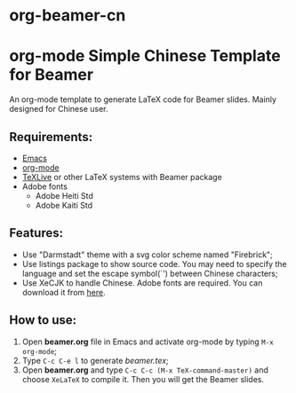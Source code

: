 org-beamer-cn
=============

# org-mode Simple Chinese Template for Beamer

An org-mode template to generate LaTeX code for Beamer slides. Mainly designed for Chinese user.

## Requirements:

* [Emacs](http://www.gnu.org/software/emacs/)
* [org-mode](orgmode.org)
* [TeXLive](www.tug.org/texlive/) or other LaTeX systems with Beamer package
* Adobe fonts
  * Adobe Heiti Std
  * Adobe Kaiti Std

## Features:

* Use "Darmstadt" theme with a svg color scheme named "Firebrick";
* Use listings package to show source code. You may need to specify the language and set the escape symbol(`') between Chinese characters;
* Use XeCJK to handle Chinese. Adobe fonts are required. You can download it from [here](http://ishare.iask.sina.com.cn/f/23186570.html).

## How to use:

1. Open **beamer.org** file in Emacs and activate org-mode by typing `M-x org-mode`;
2. Type `C-c C-e l` to generate *beamer.tex*;
3. Open **beamer.org** and type `C-c C-c (M-x TeX-command-master)` and choose `XeLaTeX` to compile it. Then you will get the Beamer slides.
